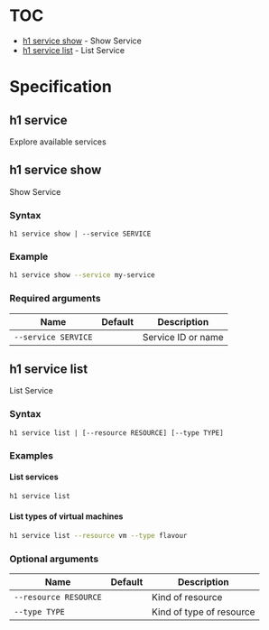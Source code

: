 # TOC

  * [h1 service show](#h1-service-show) - Show Service
  * [h1 service list](#h1-service-list) - List Service


# Specification

## h1 service

Explore available services

## h1 service show

Show Service

### Syntax

```h1 service show | --service SERVICE```
### Example

```bash
h1 service show --service my-service
```

### Required arguments

| Name | Default | Description |
| ---- | ------- | ----------- |
| ```--service SERVICE``` |  | Service ID or name |

## h1 service list

List Service

### Syntax

```h1 service list | [--resource RESOURCE] [--type TYPE]```
### Examples

#### List services

```bash
h1 service list
```

#### List types of virtual machines

```bash
h1 service list --resource vm --type flavour 
```

### Optional arguments

| Name | Default | Description |
| ---- | ------- | ----------- |
| ```--resource RESOURCE``` |  | Kind of resource |
| ```--type TYPE``` |  | Kind of type of resource |

